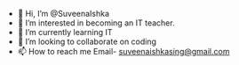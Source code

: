- 👋 Hi, I’m @SuveenaIshka
- 👀 I’m interested in becoming an IT teacher.
- 🌱 I’m currently learning IT
- 💞️ I’m looking to collaborate on coding
- 📫 How to reach me Email- suveenaishkasing@gmail.com

<!---
SuveenaIshka/SuveenaIshka is a ✨ special ✨ repository because its `README.md` (this file) appears on your GitHub profile.
You can click the Preview link to take a look at your changes.
--->
